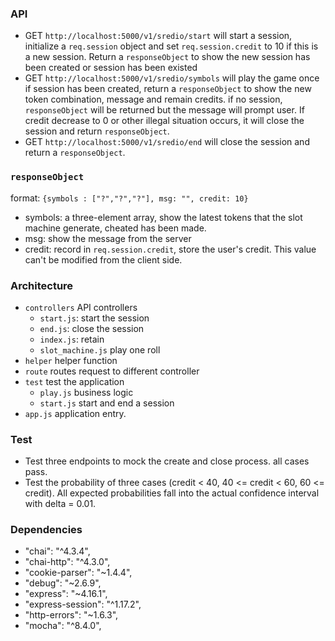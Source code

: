 ### API

- GET `http://localhost:5000/v1/sredio/start` will start a session, initialize a `req.session` object and set `req.session.credit` to 10 if this is a new session. Return a `responseObject` to show the new session has been created or session has been existed
- GET `http://localhost:5000/v1/sredio/symbols` will play the game once if session has been created, return a `responseObject` to show the new token combination, message and remain credits. if no session, `responseObject` will be returned but the message will prompt user. If credit decrease to 0 or other illegal situation occurs, it will close the session and return `responseObject`.
- GET `http://localhost:5000/v1/sredio/end` will close the session and return a `responseObject`.

### `responseObject`

format: `{symbols : ["?","?","?"], msg: "", credit: 10}`

- symbols: a three-element array, show the latest tokens that the slot machine generate, cheated has been made.
- msg: show the message from the server
- credit: record in `req.session.credit`, store the user's credit. This value can't be modified from the client side.

### Architecture

- `controllers` API controllers
  - `start.js`: start the session
  - `end.js`: close the session
  - `index.js`: retain
  - `slot_machine.js` play one roll
- `helper` helper function
- `route` routes request to different controller
- `test` test the application
  - `play.js` business logic
  - `start.js` start and end a session
- `app.js` application entry.

### Test

- Test three endpoints to mock the create and close process. all cases pass.
- Test the probability of three cases (credit < 40, 40 <= credit < 60, 60 <= credit). All expected probabilities fall into the actual confidence interval with delta = 0.01.

### Dependencies

- "chai": "^4.3.4",
- "chai-http": "^4.3.0",
- "cookie-parser": "~1.4.4",
- "debug": "~2.6.9",
- "express": "~4.16.1",
- "express-session": "^1.17.2",
- "http-errors": "~1.6.3",
- "mocha": "^8.4.0",